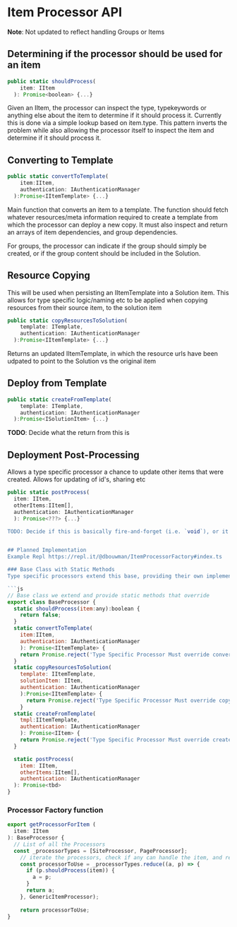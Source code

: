 # Item Processor API
**Note**: Not updated to reflect handling Groups or Items

## Determining if the processor should be used for an item

```js
public static shouldProcess(
    item: IItem
  ): Promise<boolean> {...}
```

Given an IItem, the processor can inspect the type, typekeywords or anything else about the item to determine if it should process it. Currently this is done via a simple lookup based on item.type. This pattern inverts the problem while also allowing the processor itself to inspect the item and determine if it should process it.

## Converting to Template

```js
public static convertToTemplate(
    item:IItem, 
    authentication: IAuthenticationManager
  ):Promise<IItemTemplate> {...}
```

Main function that converts an item to a template. The function should fetch whatever resources/meta information required to create a template from which the processor can deploy a new copy. It must also inspect and return an arrays of item dependencies, and group dependencies. 

For groups, the processor can indicate if the group should simply be created, or if the group content should be included in the Solution.


## Resource Copying
This will be used when persisting an IItemTemplate into a Solution item. This allows for type specific logic/naming etc to be applied when copying resources from their source item, to the solution item

```js
public static copyResourcesToSolution(
    template: ITemplate, 
    authentication: IAuthenticationManager
  ):Promise<IItemTemplate> {...}
```

Returns an updated IItemTemplate, in which the resource urls have been udpated to point to the Solution vs the original item

## Deploy from Template

```js
public static createFromTemplate(
    template: ITemplate, 
    authentication: IAuthenticationManager
  ):Promise<ISolutionItem> {...}
```

**TODO**: Decide what the return from this is


## Deployment Post-Processing
Allows a type specific processor a chance to update other items that were created. Allows for updating of id's, sharing etc

```js
public static postProcess(
  item: IItem, 
  otherItems:IItem[], 
  authentication: IAuthenticationManager
  ): Promise<???> {...}`

TODO: Decide if this is basically fire-and-forget (i.e. `void`), or it returns a Promise for a simple `{success: <bool>}`, or it returns a complex object.


## Planned Implementation
Example Repl https://repl.it/@dbouwman/ItemProcessorFactory#index.ts

### Base Class with Static Methods
Type specific processors extend this base, providing their own implementations of the static methods.

```js
// Base class we extend and provide static methods that override
export class BaseProcessor {
  static shouldProcess(item:any):boolean {
    return false;
  }
  static convertToTemplate(
    item:IItem, 
    authentication: IAuthenticationManager
    ): Promise<IItemTemplate> {
    return Promise.reject('Type Specific Processor Must override convertToTemplate()');
  }
  static copyResourcesToSolution(
    template: IItemTemplate,
    solutionItem: IItem,
    authentication: IAuthenticationManager
    ):Promise<IItemTemplate> {
      return Promise.reject('Type Specific Processor Must override copyResourcesToSolution()');
    }
  static createFromTemplate(
    tmpl:IItemTemplate,
    authentication: IAuthenticationManager
    ): Promise<IItem> {
    return Promise.reject('Type Specific Processor Must override createFromTemplate()');
  }

  static postProcess(
    item: IItem, 
    otherItems:IItem[], 
    authentication: IAuthenticationManager
  ): Promise<tbd>
}
```

### Processor Factory function

```js
export getProcessorForItem (
  item: IItem
): BaseProcessor {
  // List of all the Processors
  const _processorTypes = [SiteProcessor, PageProcessor];
    // iterate the processors, check if any can handle the item, and return an instance
    const processorToUse = _processorTypes.reduce((a, p) => {
      if (p.shouldProcess(item)) {
        a = p;
      }
      return a;
    }, GenericItemProcessor);
    
    return processorToUse;
}
```